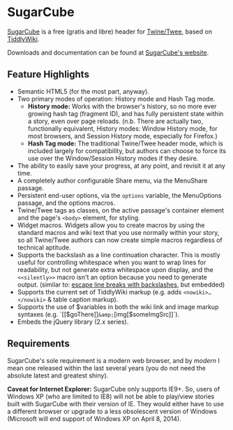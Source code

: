 # SugarCube #
[SugarCube](http://www.motoslave.net/sugarcube/ "http://www.motoslave.net/sugarcube/") is a free (gratis and libre) header for [Twine/Twee](http://twinery.org/ "http://twinery.org/"), based on [TiddlyWiki](http://tiddlywiki.com/ "http://tiddlywiki.com/").

Downloads and documentation can be found at [SugarCube's website](http://www.motoslave.net/sugarcube/ "http://www.motoslave.net/sugarcube/").

## Feature Highlights ##

- Semantic HTML5 (for the most part, anyway).
- Two primary modes of operation: History mode and Hash Tag mode.
   - **History mode:** Works with the browser's history, so no more ever growing hash tag (fragment ID), and has fully persistent state within a story, even over page reloads.  (n.b. There are actually two, functionally equivalent, History modes: Window History mode, for most browsers, and Session History mode, especially for Firefox.)
   - **Hash Tag mode:** The traditional Twine/Twee header mode, which is included largely for compatibility, but authors can choose to force its use over the Window/Session History modes if they desire.
- The ability to easily save your progress, at any point, and revisit it at any time.
- A completely author configurable Share menu, via the MenuShare passage.
- Persistent end-user options, via the `options` variable, the MenuOptions passage, and the options macros.
- Twine/Twee tags as classes, on the active passage's container element and the page's `<body>` element, for styling.
- Widget macros.  Widgets allow you to create macros by using the standard macros and wiki text that you use normally within your story, so all Twine/Twee authors can now create simple macros regardless of technical aptitude.
- Supports the backslash as a line continuation character.  This is mostly useful for controlling whitespace when you want to wrap lines for readability, but not generate extra whitespace upon display, and the `<<silently>>` macro isn't an option because you need to generate output.  (similar to: [escape line breaks with backslashes](http://www.glorioustrainwrecks.com/node/5400 "http://www.glorioustrainwrecks.com/node/5400"), but embedded)
- Supports the current set of TiddlyWiki markup (e.g. adds `<nowiki>…</nowiki>` &amp; table caption markup).
- Supports the use of $variables in both the wiki link and image markup syntaxes (e.g. `[[$goThere]]` &amp; `[img[$someImgSrc]]`).
- Embeds the jQuery library (2.x series).

## Requirements ##
SugarCube's sole requirement is a modern web browser, and by *modern* I mean one released within the last several years (you do not need the absolute latest and greatest shiny).

**Caveat for Internet Explorer:** SugarCube only supports  IE9+.  So, users of Windows XP (who are limited to IE8) will not be able to play/view stories built with SugarCube with their version of IE.  They would either have to use a different browser or upgrade to a less obsolescent version of Windows (Microsoft will end support of Windows XP on April 8, 2014).
